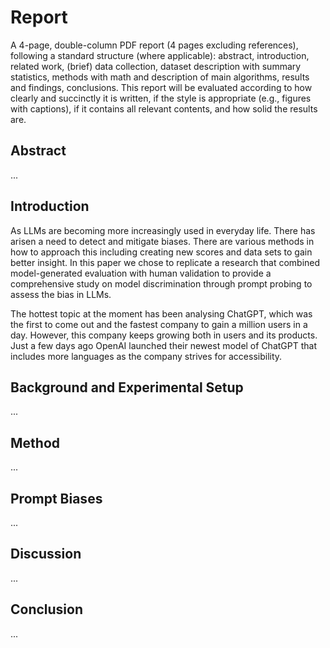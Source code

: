 # Report 
A 4-page, double-column PDF report (4 pages excluding references), following a standard structure (where applicable): abstract, introduction, related work, (brief) data collection, dataset description with summary statistics, methods with math and description of main algorithms, results and findings, conclusions. This report will be evaluated according to how clearly and succinctly it is written, if the style is appropriate (e.g., figures with captions), if it contains all relevant contents, and how solid the results are.

## Abstract 
...

## Introduction

As LLMs are becoming more increasingly used in everyday life. There has arisen a need to detect and mitigate biases. There are various methods in how to approach this including creating new scores and data sets to gain better insight. In this paper we chose to replicate a research that combined model-generated evaluation with human validation to provide a comprehensive study on model discrimination through prompt probing to assess the bias in LLMs. 


The hottest topic at the moment has been analysing ChatGPT, which was the first to come out and the fastest company to gain a million users in a day. However, this company keeps growing both in users and its products. Just a few days ago OpenAI launched their newest model of ChatGPT that includes more languages as the company strives for accessibility. 


##  Background and Experimental Setup
...

## Method
...

## Prompt Biases 
...

## Discussion 
...

## Conclusion 
...



